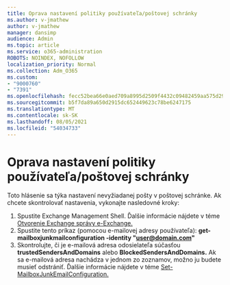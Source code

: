 ```yaml
---
title: Oprava nastavení politiky používateľa/poštovej schránky
ms.author: v-jmathew
author: v-jmathew
manager: dansimp
audience: Admin
ms.topic: article
ms.service: o365-administration
ROBOTS: NOINDEX, NOFOLLOW
localization_priority: Normal
ms.collection: Adm_O365
ms.custom:
- "9000760"
- "7391"
ms.openlocfilehash: fecc52bea66e0aed709a8995d2509f4432c09482459aa575d29e4c7551375211
ms.sourcegitcommit: b5f7da89a650d2915dc652449623c78be6247175
ms.translationtype: MT
ms.contentlocale: sk-SK
ms.lasthandoff: 08/05/2021
ms.locfileid: "54034733"
---
```

# <a name="fix-user-policymailbox-settings"></a>Oprava nastavení politiky používateľa/poštovej schránky

Toto hlásenie sa týka nastavení nevyžiadanej pošty v poštovej schránke. Ak chcete skontrolovať nastavenia, vykonajte nasledovné kroky:

1. Spustite Exchange Management Shell. Ďalšie informácie nájdete v téme [Otvorenie Exchange správy e-Exchange.](https://go.microsoft.com/fwlink/?linkid=2101432)
2. Spustite tento príkaz (pomocou e-mailovej adresy používateľa):  **get-mailboxjunkmailconfiguration -identity "user@domain.com"**
3. Skontrolujte, či je e-mailová adresa odosielateľa súčasťou **trustedSendersAndDomains** alebo **BlockedSendersAndDomains.** Ak sa e-mailová adresa nachádza v jednom zo zoznamov, možno ju budete musieť odstrániť. Ďalšie informácie nájdete v téme [Set-MailboxJunkEmailConfiguration.](https://go.microsoft.com/fwlink/?linkid=2101047)
